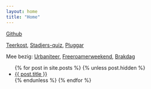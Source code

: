 ```yaml
---
layout: home
title: "Home"
---
```

[Github](https://github.com/Ffyud)

 [Teerkost](https://teerkost.nl), 
 [Stadjers-quiz](https://stadjers-quiz.nl), [Pluggar](https://ffyud.github.io/pluggar/)

 Mee bezig:
 [Urbaniteer](https://urbaniteer.nl), [Freeroamerweekend](https://davidduyff.nl/freeroamerweekend-voor-de-gameboy), 
 [Brakdag](https://brakdag.nl)

<ul>
      {% for post in site.posts %}
        {% unless post.hidden %}
      <li>
            <a href="{{ post.url }}">{{ post.title }}</a>
      </li>
        {% endunless %}
      {% endfor %}
</ul>
